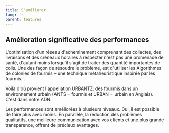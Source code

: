 ```yaml
---
title: S'améliorer
lang: fr
parent: features
---
```

## Amélioration significative des performances
L'optimisation d'un réseau d'acheminement comprenant des collectes, des livraisons et des créneaux horaires à respecter n'est pas une promenade de santé, d'autant moins lorsqu'il s'agit de traiter des quantité importantes de colis. Une des façon de résoudre le problème, est d'utiliser les Algorithmes de colonies de fourmis – une technique métaheuristique inspirée par les fourmis...

Voilà d'où provient l'appellation URBANTZ: des fourmis dans un environnement urbain (ANTS = fourmis et URBAN = urbain en Anglais). C'est dans notre ADN.

Les performances sont améliorées à plusieurs niveaux. Oui, il est possible de faire plus avec moins. En parallèle, la réduction des problèmes qualitatifs, une meilleure communication avec vos clients et une plus grande transparence, offrent de précieux avantages.